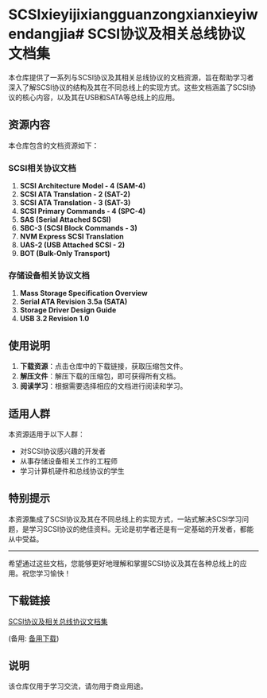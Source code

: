 # SCSIxieyijixiangguanzongxianxieyiwendangjia# SCSI协议及相关总线协议文档集

本仓库提供了一系列与SCSI协议及其相关总线协议的文档资源，旨在帮助学习者深入了解SCSI协议的结构及其在不同总线上的实现方式。这些文档涵盖了SCSI协议的核心内容，以及其在USB和SATA等总线上的应用。

## 资源内容

本仓库包含的文档资源如下：

### SCSI相关协议文档
1. **SCSI Architecture Model - 4 (SAM-4)**
2. **SCSI ATA Translation - 2 (SAT-2)**
3. **SCSI ATA Translation - 3 (SAT-3)**
4. **SCSI Primary Commands - 4 (SPC-4)**
5. **SAS (Serial Attached SCSI)**
6. **SBC-3 (SCSI Block Commands - 3)**
7. **NVM Express SCSI Translation**
8. **UAS-2 (USB Attached SCSI - 2)**
9. **BOT (Bulk-Only Transport)**

### 存储设备相关协议文档
1. **Mass Storage Specification Overview**
2. **Serial ATA Revision 3.5a (SATA)**
3. **Storage Driver Design Guide**
4. **USB 3.2 Revision 1.0**

## 使用说明

1. **下载资源**：点击仓库中的下载链接，获取压缩包文件。
2. **解压文件**：解压下载的压缩包，即可获得所有文档。
3. **阅读学习**：根据需要选择相应的文档进行阅读和学习。

## 适用人群

本资源适用于以下人群：
- 对SCSI协议感兴趣的开发者
- 从事存储设备相关工作的工程师
- 学习计算机硬件和总线协议的学生

## 特别提示

本资源集成了SCSI协议及其在不同总线上的实现方式，一站式解决SCSI学习问题，是学习SCSI协议的绝佳资料。无论是初学者还是有一定基础的开发者，都能从中受益。

---

希望通过这些文档，您能够更好地理解和掌握SCSI协议及其在各种总线上的应用。祝您学习愉快！

## 下载链接
[SCSI协议及相关总线协议文档集](https://pan.quark.cn/s/2444a94425c8) 

(备用: [备用下载](https://pan.baidu.com/s/160b-jUZpoNSC0kwpPxflKg?pwd=1234))

## 说明

该仓库仅用于学习交流，请勿用于商业用途。
